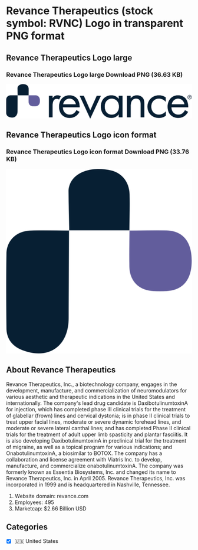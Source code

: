# Revance Therapeutics (stock symbol: RVNC) Logo in transparent PNG format

## Revance Therapeutics Logo large

### Revance Therapeutics Logo large Download PNG (36.63 KB)

![Revance Therapeutics Logo large Download PNG (36.63 KB)](/img/orig/RVNC_BIG-2d064c44.png)

## Revance Therapeutics Logo icon format

### Revance Therapeutics Logo icon format Download PNG (33.76 KB)

![Revance Therapeutics Logo icon format Download PNG (33.76 KB)](/img/orig/RVNC-9ab33943.png)

## About Revance Therapeutics

Revance Therapeutics, Inc., a biotechnology company, engages in the development, manufacture, and commercialization of neuromodulators for various aesthetic and therapeutic indications in the United States and internationally. The company's lead drug candidate is DaxibotulinumtoxinA for injection, which has completed phase III clinical trials for the treatment of glabellar (frown) lines and cervical dystonia; is in phase II clinical trials to treat upper facial lines, moderate or severe dynamic forehead lines, and moderate or severe lateral canthal lines; and has completed Phase II clinical trials for the treatment of adult upper limb spasticity and plantar fasciitis. It is also developing DaxibotulinumtoxinA in preclinical trial for the treatment of migraine, as well as a topical program for various indications; and OnabotulinumtoxinA, a biosimilar to BOTOX. The company has a collaboration and license agreement with Viatris Inc. to develop, manufacture, and commercialize onabotulinumtoxinA. The company was formerly known as Essentia Biosystems, Inc. and changed its name to Revance Therapeutics, Inc. in April 2005. Revance Therapeutics, Inc. was incorporated in 1999 and is headquartered in Nashville, Tennessee.

1. Website domain: revance.com
2. Employees: 495
3. Marketcap: $2.66 Billion USD


## Categories
- [x] 🇺🇸 United States

